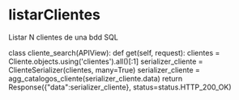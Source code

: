 # listarClientes
Listar N clientes de una bdd SQL  

class cliente_search(APIView):
def get(self, request):
        clientes = Cliente.objects.using('clientes').all()[:1]
        serializer_cliente = ClienteSerializer(clientes, many=True)
        serializer_cliente = agg_catalogos_cliente(serializer_cliente.data)
        return Response({"data":serializer_cliente}, status=status.HTTP_200_OK)
